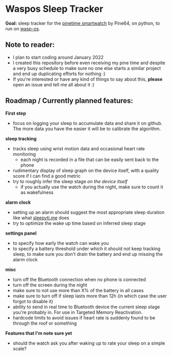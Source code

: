 # Waspos Sleep Tracker
**Goal:** sleep tracker for the [pinetime smartwatch](https://pine64.com/product/pinetime-smartwatch-sealed/) by Pine64, on python, to run on [wasp-os](https://github.com/daniel-thompson/wasp-os).

## Note to reader:
* I plan to start coding around January 2022
* I created this repository before even receiving my pine time and despite a very busy schedule to make sure no one else starts a similar project and end up duplicating efforts for nothing :)
* If you're interested or have any kind of things to say about this, **please** open an issue and tell me all about it :)

## Roadmap / Currently planned features:
**First step**
* focus on logging your sleep to accumulate data and share it on github. The more data you have the easier it will be to calibrate the algorithm.

**sleep tracking**
* tracks sleep using wrist motion data and occasional heart rate monitoring
    * each night is recorded in a file that can be easily sent back to the phone
* rudimentary display of sleep graph on the device itself, with a quality score if I can find a good metric
* try to roughly infer the sleep stage *on the device itself*
    * if you actually use the watch during the night, make sure to count it as wakefulness

**alarm clock**
* setting up an alarm should suggest the most appropriate sleep duration like what [sleepyti.me](http://sleepyti.me) does
* try to optimize the wake up time based on inferred sleep stage

**settings panel**
* to specify how early the watch can wake you
* to specify a battery threshold under which it should not keep tracking sleep, to make sure you don't drain the battery and end up missing the alarm clock

**misc**
* turn off the Bluetooth connection when no phone is connected
* turn off the screen during the night
* make sure to not use more than X% of the battery in all cases
* make sure to turn off if sleep lasts more than 12h (in which case the user forgot to disable it)
* ability to send in real time to Bluetooth device the current sleep stage you're probably in. For use in Targeted Memory Reactivation.
* hardcode limits to avoid issues if heart rate is suddenly found to be through the roof or something

**Features that I'm note sure yet**
* should the watch ask you after waking up to rate your sleep on a simple scale?
